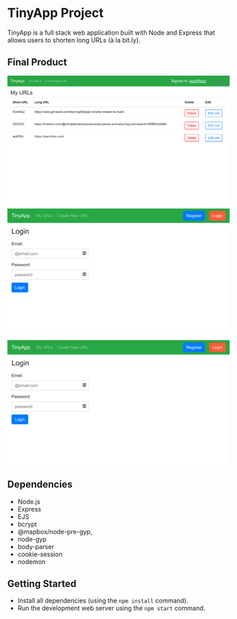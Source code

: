 # TinyApp Project

TinyApp is a full stack web application built with Node and Express that allows users to shorten long URLs (à la bit.ly).

## Final Product

!["screenshot description"](https://github.com/SarahAvery/tiny-app/blob/main/docs/tinyapp-urls.png?raw=true)

!["screenshot description"](https://github.com/SarahAvery/tiny-app/blob/main/docs/tinyapp-loging.png?raw=true)

!["screenshot description"](https://github.com/SarahAvery/tiny-app/blob/main/docs/tinyapp-loging.png?raw=true)

## Dependencies

- Node.js
- Express
- EJS
- bcrypt
- @mapbox/node-pre-gyp,
- node-gyp
- body-parser
- cookie-session
- nodemon

## Getting Started

- Install all dependencies (using the `npm install` command).
- Run the development web server using the `npm start` command.
